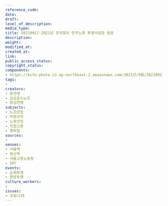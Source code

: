 ```yaml
---
reference_code: 
date: 
draft: 
level_of_description: 
media_type: 
title: 20210917-2021년 추석맞이 민주노총 투쟁사업장 방문
description: 
weight: 
modified_at: 
created_at: 
link: 
public_access_status: 
copyright_status: 
components:
- https://kctu-photo.s3.ap-northeast-2.amazonaws.com/2021년/9월/20210917-2021년+추석맞이+민주노총+투쟁사업장+방문/_1D26339.jpg
tags:
- 
creators:
- 총연맹
- 공공운수노조
- 화섬연맹
subjects:
- 노조탄압
- 비정규직
- 노동안전
- 직접고용
- 총파업
sources:
- 
venues:
- 서울역
- 용산역
- 서울고용노동청
- SPC
events:
- 순회투쟁
- 현장투쟁
culture_workers:
- 
issues:
- 코로나19
---
```

